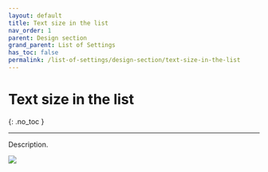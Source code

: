 ```yaml
---
layout: default
title: Text size in the list
nav_order: 1
parent: Design section
grand_parent: List of Settings
has_toc: false
permalink: /list-of-settings/design-section/text-size-in-the-list
---
```


# Text size in the list
{: .no_toc }

---

Description.

![](/orderlord-help-kds/assets/images/kds/section_kitchen_history_1.png)
